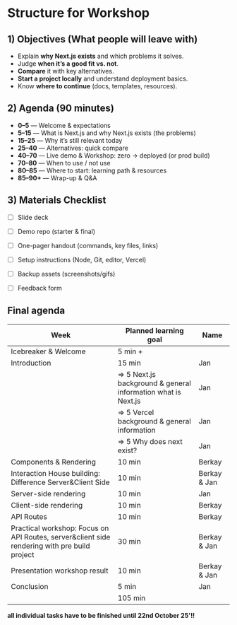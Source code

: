 # Structure for Workshop
## 1) Objectives (What people will leave with)
- Explain **why Next.js exists** and which problems it solves.
- Judge **when it’s a good fit vs. not**.
- **Compare** it with key alternatives.
- **Start a project locally** and understand deployment basics.
- Know **where to continue** (docs, templates, resources).

## 2) Agenda (90 minutes)
- **0–5** — Welcome & expectations
- **5–15** — What is Next.js and why Next.js exists (the problems)
- **15–25** — Why it’s still relevant today
- **25–40** — Alternatives: quick compare
- **40–70** — Live demo & Workshop: zero → deployed (or prod build)
- **70–80** — When to use / not use
- **80–85** — Where to start: learning path & resources
- **85–90+** — Wrap-up & Q&A

## 3) Materials Checklist
- [ ] Slide deck  
- [ ] Demo repo (starter & final)  
- [ ] One-pager handout (commands, key files, links)  
- [ ] Setup instructions (Node, Git, editor, Vercel)  
- [ ] Backup assets (screenshots/gifs)  
- [ ] Feedback form




## Final agenda


| Week | Planned learning goal | Name
| -------- | -------- |  -------- |
| <div id=""> Icebreaker & Welcome </div> | 5 min + | 
| <div id=""> Introduction </div> | 15 min | Jan |
| <div id="">  </div> | => 5 Next.js background & general information what is Next.js | Jan |
| <div id="">  </div> | => 5 Vercel background & general information |Jan |
| <div id="">  </div> | => 5 Why does next exist? |Jan |
| <div id=""> Components & Rendering </div> |10 min | Berkay |
| <div id=""> Interaction House building: Difference Server&Client Side </div> | 10 min | Berkay & Jan |
| <div id="">  Server-side rendering </div> | 10 min | Jan |
| <div id=""> Client-side rendering </div> | 10 min | Berkay | 
| <div id=""> API Routes </div> | 10 min | Berkay | 
| <div id=""> Practical workshop: Focus on API Routes, server&client side rendering with pre build project </div> |30 min  | Berkay & Jan |
| <div id=""> Presentation workshop result </div> | 10 min | Berkay & Jan |
| <div id=""> Conclusion </div> | 5 min | Jan |
| <div id="">  </div> | 105 min |

**all individual tasks have to be finished until 22nd October 25'!!**
